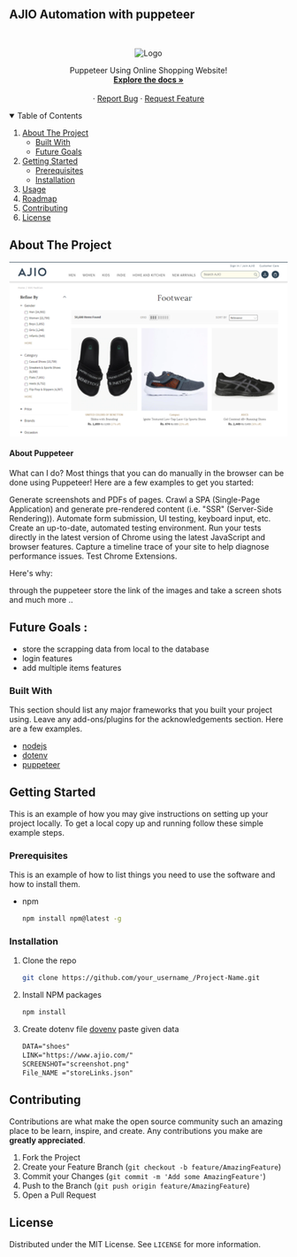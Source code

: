 ## AJIO Automation with puppeteer

<br />
<p align="center">
    <img src="https://developers.google.com/web/tools/images/puppeteer.png" alt="Logo" width="80" height="80">
  </a>

  <p align="center">
    Puppeteer  Using Online Shopping Website!
    <br />
    <a href="https://devdocs.io/puppeteer/"><strong>Explore the docs »</strong></a>
    <br />
    <br />
    ·
    <a href="https://github.com/othneildrew/Best-README-Template/issues">Report Bug</a>
    ·
    <a href="https://github.com/othneildrew/Best-README-Template/issues">Request Feature</a>
  </p>
</p>

<!-- TABLE OF CONTENTS -->
<details open="open">
  <summary>Table of Contents</summary>
  <ol>
    <li>
      <a href="#about-the-project">About The Project</a>
      <ul>
        <li><a href="#built-with">Built With</a></li>
        <li><a href="#future-goals">Future Goals</a></li>
      </ul>
    </li>
    <li>
      <a href="#getting-started">Getting Started</a>
      <ul>
        <li><a href="#prerequisites">Prerequisites</a></li>
        <li><a href="#installation">Installation</a></li>
      </ul>
    </li>
    <li><a href="#usage">Usage</a></li>
    <li><a href="#roadmap">Roadmap</a></li>
    <li><a href="#contributing">Contributing</a></li>
    <li><a href="#license">License</a></li>

  </ol>
</details>

<!-- ABOUT THE PROJECT -->

## About The Project

[![Product Name Screen Shot][product-screenshot]]("./screenshot/screenshot.png")

#### About Puppeteer

What can I do?
Most things that you can do manually in the browser can be done using Puppeteer! Here are a few examples to get you started:

Generate screenshots and PDFs of pages.
Crawl a SPA (Single-Page Application) and generate pre-rendered content (i.e. "SSR" (Server-Side Rendering)).
Automate form submission, UI testing, keyboard input, etc.
Create an up-to-date, automated testing environment. Run your tests directly in the latest version of Chrome using the latest JavaScript and browser features.
Capture a timeline trace of your site to help diagnose performance issues.
Test Chrome Extensions.

Here's why:

through the puppeteer store the link of the images and take a screen shots and much more ..

## Future Goals :

- store the scrapping data from local to the database
- login features
- add multiple items features

### Built With

This section should list any major frameworks that you built your project using. Leave any add-ons/plugins for the acknowledgements section. Here are a few examples.

- [nodejs](https://nodejs.org/en/docs/)
- [dotenv](https://www.npmjs.com/package/dotenv)
- [puppeteer](https://devdocs.io/puppeteer/)

<!-- GETTING STARTED -->

## Getting Started

This is an example of how you may give instructions on setting up your project locally.
To get a local copy up and running follow these simple example steps.

### Prerequisites

This is an example of how to list things you need to use the software and how to install them.

- npm
  ```sh
  npm install npm@latest -g
  ```

### Installation

1. Clone the repo
   ```sh
   git clone https://github.com/your_username_/Project-Name.git
   ```
2. Install NPM packages
   ```sh
   npm install
   ```
3. Create dotenv file [dovenv](https://www.npmjs.com/package/dotenv) paste given data

   ```
   DATA="shoes"
   LINK="https://www.ajio.com/"
   SCREENSHOT="screenshot.png"
   File_NAME ="storeLinks.json"
   ```

<!-- CONTRIBUTING -->

## Contributing

Contributions are what make the open source community such an amazing place to be learn, inspire, and create. Any contributions you make are **greatly appreciated**.

1. Fork the Project
2. Create your Feature Branch (`git checkout -b feature/AmazingFeature`)
3. Commit your Changes (`git commit -m 'Add some AmazingFeature'`)
4. Push to the Branch (`git push origin feature/AmazingFeature`)
5. Open a Pull Request

<!-- LICENSE -->

## License

Distributed under the MIT License. See `LICENSE` for more information.

[product-screenshot]: ./screenshot/screenshot.png
